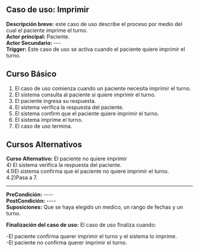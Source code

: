 ﻿## Caso de uso: Imprimir
**Descripción breve:** este caso de uso describe el proceso por medio del cual el paciente imprime el turno.                                                    
**Actor principal:** Paciente.                                    
**Actor Secundario:** ---  
**Trigger:** Este caso de uso se activa cuando el paciente quiere imprimir el turno.

## Curso Básico  
1) El caso de uso comienza cuando un paciente necesita imprimir el turno.  
2) El sistema consulta al paciente si quiere imprimir el turno.               
3) El paciente ingresa su respuesta.                          
4) El sistema verifica la respuesta del paciente.  
5) El sistema confirm que el paciente quiere imprimir el turno.
6) El sistema imprime el turno.                                         
7) El caso de uso termina.
  
## Cursos Alternativos
**Curso Alternativo:** El paciente no quiere imprimir                                                                                               
4) El sistema verifica la respuesta del paciente.                                                                                                                   
4.1)El sistema confirma que el paciente no quiere imprimir el turno.                                                                                           
4.2)Pasa a 7.                                                                                                                                                      


-----


**PreCondición:** ----                                                                                                 
**PostCondición:** ----                                                                                                     
**Suposiciones:** Que se haya elegido un medico, un rango de fechas y un turno. 
  
**Finalización del caso de uso:** El caso de uso finaliza cuando:

 -El paciente confirma querer imprimir el turno y el sistema lo imprime.                                
 -El paciente no confirma querer imprimir el turno.                                        
